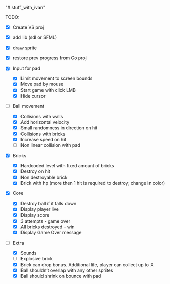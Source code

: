 "# stuff_with_ivan"




TODO:

- [x] Create VS proj
- [x] add lib (sdl or SFML)
- [x] draw sprite
- [x] restore prev progress from Go proj


- [x] Input for pad
    - [x] Limit movement to screen bounds
    - [x] Move pad by mouse
    - [x] Start game with click LMB
    - [x] Hide cursor
- [ ] Ball movement
    - [x] Collisions with walls
    - [x] Add horizontal velocity
    - [x] Small randomness in direction on hit
    - [x] Collisions with bricks
    - [x] Increase speed on hit
    - [ ] Non linear collision with pad
- [x] Bricks
    - [x] Hardcoded level with fixed amount of bricks
    - [x] Destroy on hit
    - [x] Non destroyable brick
    - [x] Brick with hp (more then 1 hit is required to destroy, change in color)
- [x] Core
    - [x] Destroy ball if it falls down 
    - [x] Display player live
    - [x] Display score
    - [x] 3 attempts - game over
    - [x] All bricks destroyed - win
	- [x] Display Game Over message
- [ ] Extra
    - [x] Sounds
    - [ ] Explosive brick
    - [x] Brick can drop bonus. Additional life, player can collect up to X
    - [x] Ball shouldn’t overlap with any other sprites
    - [x] Ball should shrink on bounce with pad
